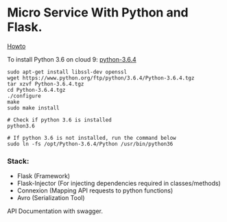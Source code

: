 # Micro Service With Python and Flask. 

[Howto](https://medium.com/@ssola/building-microservices-with-python-part-i-5240a8dcc2fb)

To install Python 3.6 on cloud 9: [python-3.6.4](https://gist.github.com/barbietunnie/0f26219ab286e416ddcbf6aece4279d2)

```
sudo apt-get install libssl-dev openssl
wget https://www.python.org/ftp/python/3.6.4/Python-3.6.4.tgz
tar xzvf Python-3.6.4.tgz
cd Python-3.6.4.tgz
./configure
make
sudo make install

# Check if python 3.6 is installed
python3.6

# If python 3.6 is not installed, run the command below
sudo ln -fs /opt/Python-3.6.4/Python /usr/bin/python36
```

### Stack:

 - Flask (Framework)
 - Flask-Injector (For injecting dependencies required in classes/methods)
 - Connexion (Mapping API requests to python functions)
 - Avro (Serialization Tool) 

API Documentation with swagger. 